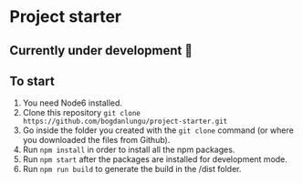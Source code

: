 # Project starter

## Currently under development :wrench:

## To start
1. You need Node6 installed.
2. Clone this repository `git clone https://github.com/bogdanlungu/project-starter.git`
3. Go inside the folder you created with the `git clone` command (or where you downloaded the files from Github).
4. Run `npm install` in order to install all the npm packages.
5. Run `npm start` after the packages are installed for development mode.
6. Run `npm run build` to generate the build in the /dist folder.     
